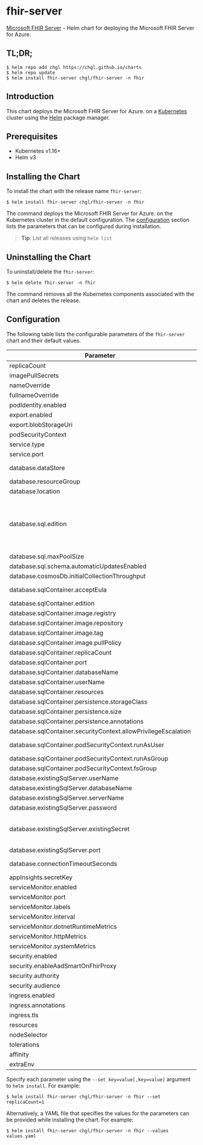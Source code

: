# fhir-server

[Microsoft FHIR Server](https://github.com/OHDSI) - Helm chart for deploying the Microsoft FHIR Server for Azure.

## TL;DR;

```console
$ helm repo add chgl https://chgl.github.io/charts
$ helm repo update
$ helm install fhir-server chgl/fhir-server -n fhir
```

## Introduction

This chart deploys the Microsoft FHIR Server for Azure. on a [Kubernetes](http://kubernetes.io) cluster using the [Helm](https://helm.sh) package manager.

## Prerequisites

- Kubernetes v1.16+
- Helm v3

## Installing the Chart

To install the chart with the release name `fhir-server`:

```console
$ helm install fhir-server chgl/fhir-server -n fhir
```

The command deploys the Microsoft FHIR Server for Azure. on the Kubernetes cluster in the default configuration. The [configuration](#configuration) section lists the parameters that can be configured during installation.

> **Tip**: List all releases using `helm list`

## Uninstalling the Chart

To uninstall/delete the `fhir-server`:

```console
$ helm delete fhir-server -n fhir
```

The command removes all the Kubernetes components associated with the chart and deletes the release.

## Configuration

The following table lists the configurable parameters of the `fhir-server` chart and their default values.

| Parameter                                                      | Description                                                                                                                                                                                                                               | Default                                          |
| -------------------------------------------------------------- | ----------------------------------------------------------------------------------------------------------------------------------------------------------------------------------------------------------------------------------------- | ------------------------------------------------ |
| replicaCount                                                   |                                                                                                                                                                                                                                           | `1`                                              |
| imagePullSecrets                                               |                                                                                                                                                                                                                                           | `[]`                                             |
| nameOverride                                                   |                                                                                                                                                                                                                                           | `""`                                             |
| fullnameOverride                                               |                                                                                                                                                                                                                                           | `""`                                             |
| podIdentity.enabled                                            |                                                                                                                                                                                                                                           | `false`                                          |
| export.enabled                                                 |                                                                                                                                                                                                                                           | `false`                                          |
| export.blobStorageUri                                          |                                                                                                                                                                                                                                           | `https://mystorageaccount.blob.core.windows.net` |
| podSecurityContext                                             |                                                                                                                                                                                                                                           | `{}`                                             |
| service.type                                                   |                                                                                                                                                                                                                                           | `ClusterIP`                                      |
| service.port                                                   |                                                                                                                                                                                                                                           | `80`                                             |
| database.dataStore                                             | options: ExistingSqlServer, SqlServer, SqlContainer, CosmosDb                                                                                                                                                                             | `"SqlServer"`                                    |
| database.resourceGroup                                         |                                                                                                                                                                                                                                           | `""`                                             |
| database.location                                              |                                                                                                                                                                                                                                           | `""`                                             |
| database.sql.edition                                           | 0: Basic 1: Business 2: BusinessCritical 3: DataWarehouse 4: Free 5: GeneralPurpose 6: Hyperscale 7: Premium More at https://godoc.org/github.com/Azure/azure-sdk-for-go/services/preview/sql/mgmt/2015-05-01-preview/sql#DatabaseEdition | `5`                                              |
| database.sql.maxPoolSize                                       |                                                                                                                                                                                                                                           | `100`                                            |
| database.sql.schema.automaticUpdatesEnabled                    |                                                                                                                                                                                                                                           | `true`                                           |
| database.cosmosDb.initialCollectionThroughput                  |                                                                                                                                                                                                                                           | `"400"`                                          |
| database.sqlContainer.acceptEula                               | Accept EULA when deploying with --set database.sqlContainer.acceptEula="Y"                                                                                                                                                                | `"n"`                                            |
| database.sqlContainer.edition                                  |                                                                                                                                                                                                                                           | `"Developer"`                                    |
| database.sqlContainer.image.registry                           |                                                                                                                                                                                                                                           | `mcr.microsoft.com`                              |
| database.sqlContainer.image.repository                         |                                                                                                                                                                                                                                           | `mssql/server`                                   |
| database.sqlContainer.image.tag                                |                                                                                                                                                                                                                                           | `2019-latest`                                    |
| database.sqlContainer.image.pullPolicy                         |                                                                                                                                                                                                                                           | `IfNotPresent`                                   |
| database.sqlContainer.replicaCount                             |                                                                                                                                                                                                                                           | `1`                                              |
| database.sqlContainer.port                                     |                                                                                                                                                                                                                                           | `1433`                                           |
| database.sqlContainer.databaseName                             |                                                                                                                                                                                                                                           | `FHIR`                                           |
| database.sqlContainer.userName                                 |                                                                                                                                                                                                                                           | `sa`                                             |
| database.sqlContainer.resources                                |                                                                                                                                                                                                                                           | `{}`                                             |
| database.sqlContainer.persistence.storageClass                 |                                                                                                                                                                                                                                           | `""`                                             |
| database.sqlContainer.persistence.size                         |                                                                                                                                                                                                                                           | `8Gi`                                            |
| database.sqlContainer.persistence.annotations                  |                                                                                                                                                                                                                                           | `{}`                                             |
| database.sqlContainer.securityContext.allowPrivilegeEscalation |                                                                                                                                                                                                                                           | `false`                                          |
| database.sqlContainer.podSecurityContext.runAsUser             | mssql container has user mssql defined with id 10001                                                                                                                                                                                      | `10001`                                          |
| database.sqlContainer.podSecurityContext.runAsGroup            |                                                                                                                                                                                                                                           | `10001`                                          |
| database.sqlContainer.podSecurityContext.fsGroup               |                                                                                                                                                                                                                                           | `10001`                                          |
| database.existingSqlServer.userName                            |                                                                                                                                                                                                                                           | `sa`                                             |
| database.existingSqlServer.databaseName                        |                                                                                                                                                                                                                                           | `FHIR`                                           |
| database.existingSqlServer.serverName                          |                                                                                                                                                                                                                                           | `mymssql-mssql-linux.default`                    |
| database.existingSqlServer.password                            |                                                                                                                                                                                                                                           | `fhir`                                           |
| database.existingSqlServer.existingSecret                      | name of a pre-created secret to retrieve the SQL Server's password. the secret must have a key named `DATABASEPASSWORD` with the password as its value.                                                                                   | `""`                                             |
| database.existingSqlServer.port                                |                                                                                                                                                                                                                                           | `1433`                                           |
| database.connectionTimeoutSeconds                              | sets the connection timeout (`Connection Timeout` parameter of the connection string)                                                                                                                                                     | `30`                                             |
| appInsights.secretKey                                          |                                                                                                                                                                                                                                           | `"instrumentationKey"`                           |
| serviceMonitor.enabled                                         |                                                                                                                                                                                                                                           | `false`                                          |
| serviceMonitor.port                                            |                                                                                                                                                                                                                                           | `1234`                                           |
| serviceMonitor.labels                                          |                                                                                                                                                                                                                                           | `{}`                                             |
| serviceMonitor.interval                                        | prometheus: monitor                                                                                                                                                                                                                       | `30s`                                            |
| serviceMonitor.dotnetRuntimeMetrics                            |                                                                                                                                                                                                                                           | `true`                                           |
| serviceMonitor.httpMetrics                                     |                                                                                                                                                                                                                                           | `true`                                           |
| serviceMonitor.systemMetrics                                   |                                                                                                                                                                                                                                           | `true`                                           |
| security.enabled                                               |                                                                                                                                                                                                                                           | `false`                                          |
| security.enableAadSmartOnFhirProxy                             |                                                                                                                                                                                                                                           | `false`                                          |
| security.authority                                             |                                                                                                                                                                                                                                           | `null`                                           |
| security.audience                                              |                                                                                                                                                                                                                                           | `null`                                           |
| ingress.enabled                                                |                                                                                                                                                                                                                                           | `false`                                          |
| ingress.annotations                                            |                                                                                                                                                                                                                                           | `{}`                                             |
| ingress.tls                                                    |                                                                                                                                                                                                                                           | `[]`                                             |
| resources                                                      |                                                                                                                                                                                                                                           | `{}`                                             |
| nodeSelector                                                   |                                                                                                                                                                                                                                           | `{}`                                             |
| tolerations                                                    |                                                                                                                                                                                                                                           | `[]`                                             |
| affinity                                                       |                                                                                                                                                                                                                                           | `{}`                                             |
| extraEnv                                                       | add additional environment variables                                                                                                                                                                                                      | `[]`                                             |

Specify each parameter using the `--set key=value[,key=value]` argument to `helm install`. For example:

```console
$ helm install fhir-server chgl/fhir-server -n fhir --set replicaCount=1
```

Alternatively, a YAML file that specifies the values for the parameters can be provided while
installing the chart. For example:

```console
$ helm install fhir-server chgl/fhir-server -n fhir --values values.yaml
```
